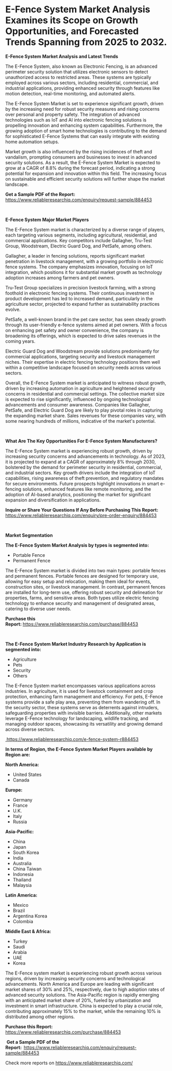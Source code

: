 <p><h1>E-Fence System Market Analysis Examines its Scope on Growth Opportunities, and Forecasted Trends Spanning from 2025 to 2032.</h1></p><p><strong>E-Fence System Market Analysis and Latest Trends</strong></p>
<p><p>The E-Fence System, also known as Electronic Fencing, is an advanced perimeter security solution that utilizes electronic sensors to detect unauthorized access to restricted areas. These systems are typically employed across various sectors, including residential, commercial, and industrial applications, providing enhanced security through features like motion detection, real-time monitoring, and automated alerts.</p><p>The E-Fence System Market is set to experience significant growth, driven by the increasing need for robust security measures and rising concerns over personal and property safety. The integration of advanced technologies such as IoT and AI into electronic fencing solutions is propelling innovation and enhancing system capabilities. Furthermore, the growing adoption of smart home technologies is contributing to the demand for sophisticated E-Fence Systems that can easily integrate with existing home automation setups.</p><p>Market growth is also influenced by the rising incidences of theft and vandalism, prompting consumers and businesses to invest in advanced security solutions. As a result, the E-Fence System Market is expected to grow at a CAGR of 8.8% during the forecast period, indicating a strong potential for expansion and innovation within this field. The increasing focus on sustainable and efficient security solutions will further shape the market landscape.</p></p>
<p><strong>Get a Sample PDF of the Report:&nbsp;</strong> <a href="https://www.reliableresearchiq.com/enquiry/request-sample/884453?utm_campaign=2243&utm_medium=2&utm_source=Github&utm_content=ia&utm_term=09022025&utm_id=e-fence-system">https://www.reliableresearchiq.com/enquiry/request-sample/884453</a></p>
<p>&nbsp;</p>
<p><strong>E-Fence System Major Market Players</strong></p>
<p><p>The E-Fence System market is characterized by a diverse range of players, each targeting various segments, including agricultural, residential, and commercial applications. Key competitors include Gallagher, Tru-Test Group, Woodstream, Electric Guard Dog, and PetSafe, among others.</p><p>Gallagher, a leader in fencing solutions, reports significant market penetration in livestock management, with a growing portfolio in electronic fence systems. The company emphasizes innovation, focusing on IoT integration, which positions it for substantial market growth as technology adoption increases among farmers and pet owners.</p><p>Tru-Test Group specializes in precision livestock farming, with a strong foothold in electronic fencing systems. Their continuous investment in product development has led to increased demand, particularly in the agriculture sector, projected to expand further as sustainability practices evolve.</p><p>PetSafe, a well-known brand in the pet care sector, has seen steady growth through its user-friendly e-fence systems aimed at pet owners. With a focus on enhancing pet safety and owner convenience, the company is broadening its offerings, which is expected to drive sales revenues in the coming years.</p><p>Electric Guard Dog and Woodstream provide solutions predominantly for commercial applications, targeting security and livestock management niches. Their expertise in electric fencing technology positions them well within a competitive landscape focused on security needs across various sectors.</p><p>Overall, the E-Fence System market is anticipated to witness robust growth, driven by increasing automation in agriculture and heightened security concerns in residential and commercial settings. The collective market size is expected to rise significantly, influenced by ongoing technological advancements and consumer awareness. Companies like Gallagher, PetSafe, and Electric Guard Dog are likely to play pivotal roles in capturing the expanding market share. Sales revenues for these companies vary, with some nearing hundreds of millions, indicative of the market's potential.</p></p>
<p>&nbsp;</p>
<p><strong>What Are The Key Opportunities For E-Fence System Manufacturers?</strong></p>
<p><p>The E-Fence System market is experiencing robust growth, driven by increasing security concerns and advancements in technology. As of 2023, it is projected to expand at a CAGR of approximately 8% through 2030, bolstered by the demand for perimeter security in residential, commercial, and industrial sectors. Key growth drivers include the integration of IoT capabilities, rising awareness of theft prevention, and regulatory mandates for secure environments. Future prospects highlight innovations in smart e-fencing solutions, enhanced features like remote monitoring, and the adoption of AI-based analytics, positioning the market for significant expansion and diversification in applications.</p></p>
<p><strong>Inquire or Share Your Questions If Any Before Purchasing This Report:</strong> <a href="https://www.reliableresearchiq.com/enquiry/pre-order-enquiry/884453?utm_campaign=2243&utm_medium=2&utm_source=Github&utm_content=ia&utm_term=09022025&utm_id=e-fence-system">https://www.reliableresearchiq.com/enquiry/pre-order-enquiry/884453</a></p>
<p>&nbsp;</p>
<p><strong>Market Segmentation</strong></p>
<p><strong>The E-Fence System Market Analysis by types is segmented into:</strong></p>
<p><ul><li>Portable Fence</li><li>Permanent Fence</li></ul></p>
<p><p>The E-Fence System market is divided into two main types: portable fences and permanent fences. Portable fences are designed for temporary use, allowing for easy setup and relocation, making them ideal for events, construction sites, or livestock management. In contrast, permanent fences are installed for long-term use, offering robust security and delineation for properties, farms, and sensitive areas. Both types utilize electric fencing technology to enhance security and management of designated areas, catering to diverse user needs.</p></p>
<p><strong>Purchase this Report:&nbsp;</strong><a href="https://www.reliableresearchiq.com/purchase/884453?utm_campaign=2243&utm_medium=2&utm_source=Github&utm_content=ia&utm_term=09022025&utm_id=e-fence-system">https://www.reliableresearchiq.com/purchase/884453</a></p>
<p>&nbsp;</p>
<p><strong>The E-Fence System Market Industry Research by Application is segmented into:</strong></p>
<p><ul><li>Agriculture</li><li>Pets</li><li>Security</li><li>Others</li></ul></p>
<p><p>The E-Fence System market encompasses various applications across industries. In agriculture, it is used for livestock containment and crop protection, enhancing farm management and efficiency. For pets, E-Fence systems provide a safe play area, preventing them from wandering off. In the security sector, these systems serve as deterrents against intruders, safeguarding properties with invisible barriers. Additionally, other markets leverage E-Fence technology for landscaping, wildlife tracking, and managing outdoor spaces, showcasing its versatility and growing demand across diverse sectors.</p></p>
<p><a href="https://www.reliableresearchiq.com/e-fence-system-r884453?utm_campaign=2243&utm_medium=2&utm_source=Github&utm_content=ia&utm_term=09022025&utm_id=e-fence-system">&nbsp;https://www.reliableresearchiq.com/e-fence-system-r884453</a></p>
<p><strong>In terms of Region, the E-Fence System Market Players available by Region are:</strong></p>
<p>
    <p> <strong> North America: </strong>
        <ul>
            <li>United States</li>
            <li>Canada</li>
        </ul>
        </p> 
    <p> <strong> Europe: </strong>
        <ul>
            <li>Germany</li>
            <li>France</li>
            <li>U.K.</li>
            <li>Italy</li>
            <li>Russia</li>
        </ul>
        </p> 
    <p> <strong> Asia-Pacific: </strong>
        <ul>
            <li>China</li>
            <li>Japan</li>
            <li>South Korea</li>
            <li>India</li>
            <li>Australia</li>
            <li>China Taiwan</li>
            <li>Indonesia</li>
            <li>Thailand</li>
            <li>Malaysia</li>
        </ul>
        </p> 
    <p> <strong> Latin America: </strong>
        <ul>
            <li>Mexico</li>
            <li>Brazil</li>
            <li>Argentina Korea</li>
            <li>Colombia</li>
        </ul>
        </p> 
    <p> <strong> Middle East & Africa: </strong>
        <ul>
            <li>Turkey</li>
            <li>Saudi</li>
            <li>Arabia</li>
            <li>UAE</li>
            <li>Korea</li>
        </ul>
    </p>
    </p>
<p><p>The E-Fence system market is experiencing robust growth across various regions, driven by increasing security concerns and technological advancements. North America and Europe are leading with significant market shares of 30% and 25%, respectively, due to high adoption rates of advanced security solutions. The Asia-Pacific region is rapidly emerging with an anticipated market share of 20%, fueled by urbanization and investment in smart infrastructure. China is expected to play a crucial role, contributing approximately 15% to the market, while the remaining 10% is distributed among other regions.</p></p>
<p><strong>Purchase this Report: </strong><a href="https://www.reliableresearchiq.com/purchase/884453?utm_campaign=2243&utm_medium=2&utm_source=Github&utm_content=ia&utm_term=09022025&utm_id=e-fence-system">https://www.reliableresearchiq.com/purchase/884453</a></p>
<p>&nbsp;<strong>Get a Sample PDF of the Report:&nbsp;&nbsp;</strong><a href="https://www.reliableresearchiq.com/enquiry/request-sample/884453?utm_campaign=2243&utm_medium=2&utm_source=Github&utm_content=ia&utm_term=09022025&utm_id=e-fence-system">https://www.reliableresearchiq.com/enquiry/request-sample/884453</a></p>
<p><strong></strong></p>
<p>Check more reports on <a href="https://www.reliableresearchiq.com/?utm_campaign=2243&utm_medium=2&utm_source=Github&utm_content=ia&utm_term=09022025&utm_id=e-fence-system">https://www.reliableresearchiq.com/</a></p>